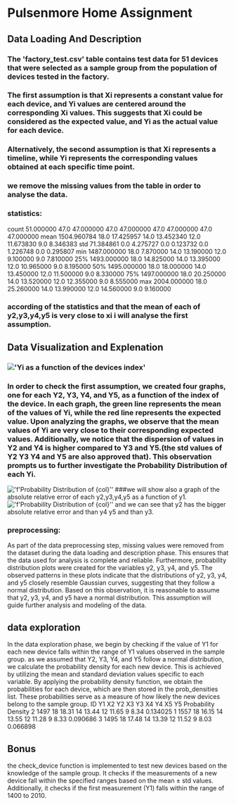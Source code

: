 # Pulsenmore Home Assignment
## Data Loading And Description
### The 'factory_test.csv' table contains test data for 51 devices that were selected as a sample group from the population of devices tested in the factory.
### The first assumption is that Xi represents a constant value for each device, and Yi values are centered around the corresponding Xi values. This suggests that Xi could be considered as the expected value, and Yi as the actual value for each device. 
### Alternatively, the second assumption is that Xi represents a timeline, while Yi represents the corresponding values obtained at each specific time point. 
### we remove the missing values from the table in order to analyse the data.

### statistics:

count    51.000000  47.0  47.000000  47.0  47.000000  47.0  47.000000  47.0  47.000000
mean   1504.960784  18.0  17.425957  14.0  13.452340  12.0  11.673830   9.0   8.346383
std      71.384861   0.0   4.275727   0.0   0.123732   0.0   1.226748   0.0   0.295807
min    1487.000000  18.0   7.870000  14.0  13.190000  12.0   9.100000   9.0   7.810000
25%    1493.000000  18.0  14.825000  14.0  13.395000  12.0  10.965000   9.0   8.195000
50%    1495.000000  18.0  18.000000  14.0  13.450000  12.0  11.500000   9.0   8.330000
75%    1497.000000  18.0  20.250000  14.0  13.520000  12.0  12.355000   9.0   8.555000
max    2004.000000  18.0  25.260000  14.0  13.990000  12.0  14.560000   9.0   9.160000

### according of the statistics and that the mean of each of y2,y3,y4,y5 is very close to xi i will analyse the first assumption.

## Data Visualization and Explenation
### !['Yi as a function of the devices index']('./plot.png')
### In order to check the first assumption, we created four graphs, one for each Y2, Y3, Y4, and Y5, as a function of the index of the device. In each graph, the green line represents the mean of the values of Yi, while the red line represents the expected value. Upon analyzing the graphs, we observe that the mean values of Yi are very close to their corresponding expected values. Additionally, we notice that the dispersion of values in Y2 and Y4 is higher compared to Y3 and Y5.(the std values of Y2 Y3 Y4 and Y5 are also approved that). This observation prompts us to further investigate the Probability Distribution of each Yi.
!['f'Probability Distribution of {col}'']('./plot.png')
###we will show also a graph of the absolute relative error of each y2,y3,y4,y5 as a function of y1.
!['f'Probability Distribution of {col}'']('./plot.png')
and we can see that y2 has the bigger absolute relative error and than y4 y5 and than y3.
### preprocessing:
As part of the data preprocessing step, missing values were removed from the dataset during the data loading and description phase. This ensures that the data used for analysis is complete and reliable. Furthermore, probability distribution plots were created for the variables y2, y3, y4, and y5. The observed patterns in these plots indicate that the distributions of y2, y3, y4, and y5 closely resemble Gaussian curves, suggesting that they follow a normal distribution. Based on this observation, it is reasonable to assume that y2, y3, y4, and y5 have a normal distribution. This assumption will guide further analysis and modeling of the data.

## data exploration
In the data exploration phase, we begin by checking if the value of Y1 for each new device falls within the range of Y1 values observed in the sample group. 
as we assumed that Y2, Y3, Y4, and Y5 follow a normal distribution, we calculate the probability density for each new device. This is achieved by utilizing the mean and standard deviation values specific to each variable. By applying the probability density function, we obtain the probabilities for each device, which are then stored in the prob_densities list. These probabilities serve as a measure of how likely the new devices belong to the sample group.
 ID    Y1  X2     Y2  X3     Y3  X4     Y4  X5    Y5  Probability Density
  2  1497  18  18.31  14  13.44  12  11.65   9  8.34             0.134025
  1  1557  18  16.15  14  13.55  12  11.28   9  8.33             0.090686
  3  1495  18  17.48  14  13.39  12  11.52   9  8.03             0.066898

## Bonus
the check_device function is implemented to test new devices based on the knowledge of the sample group. It checks if the measurements of a new device fall within the specified ranges based on the mean ± std values. Additionally, it checks if the first measurement (Y1) falls within the range of 1400 to 2010.

